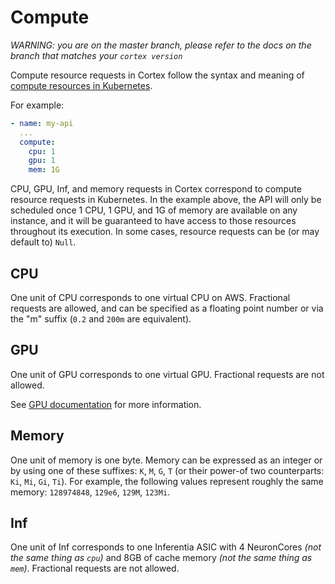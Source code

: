 # Compute

_WARNING: you are on the master branch, please refer to the docs on the branch that matches your `cortex version`_

Compute resource requests in Cortex follow the syntax and meaning of [compute resources in Kubernetes](https://kubernetes.io/docs/concepts/configuration/manage-compute-resources-container).

For example:

```yaml
- name: my-api
  ...
  compute:
    cpu: 1
    gpu: 1
    mem: 1G
```

CPU, GPU, Inf, and memory requests in Cortex correspond to compute resource requests in Kubernetes. In the example above, the API will only be scheduled once 1 CPU, 1 GPU, and 1G of memory are available on any instance, and it will be guaranteed to have access to those resources throughout its execution. In some cases, resource requests can be \(or may default to\) `Null`.

## CPU

One unit of CPU corresponds to one virtual CPU on AWS. Fractional requests are allowed, and can be specified as a floating point number or via the "m" suffix \(`0.2` and `200m` are equivalent\).

## GPU

One unit of GPU corresponds to one virtual GPU. Fractional requests are not allowed.

See [GPU documentation](gpus.md) for more information.

## Memory

One unit of memory is one byte. Memory can be expressed as an integer or by using one of these suffixes: `K`, `M`, `G`, `T` \(or their power-of two counterparts: `Ki`, `Mi`, `Gi`, `Ti`\). For example, the following values represent roughly the same memory: `128974848`, `129e6`, `129M`, `123Mi`.

## Inf

One unit of Inf corresponds to one Inferentia ASIC with 4 NeuronCores _\(not the same thing as `cpu`\)_ and 8GB of cache memory _\(not the same thing as `mem`\)_. Fractional requests are not allowed.

